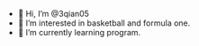 - 👋 Hi, I’m @3qian05
- 👀 I’m interested in basketball and formula one.
- 🌱 I’m currently learning program.

<!---
3qian05/3qian05 is a ✨ special ✨ repository because its `README.md` (this file) appears on your GitHub profile.
You can click the Preview link to take a look at your changes.
--->
